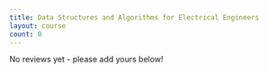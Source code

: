 ```yaml
---
title: Data Structures and Algorithms for Electrical Engineers
layout: course
count: 0
---
```


No reviews yet - please add yours below!
